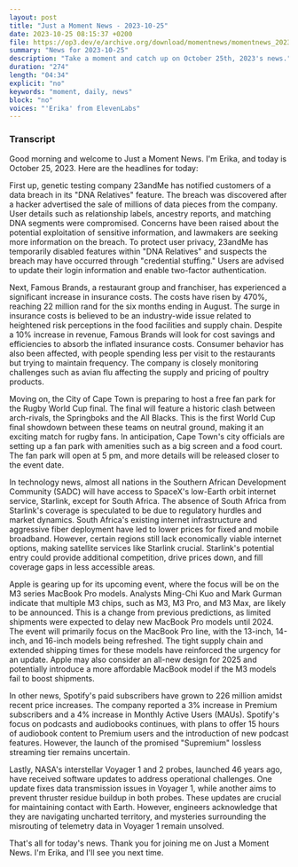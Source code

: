```yaml
---
layout: post
title: "Just a Moment News - 2023-10-25"
date: 2023-10-25 08:15:37 +0200
file: https://op3.dev/e/archive.org/download/momentnews/momentnews_2023-10-25.mp3
summary: "News for 2023-10-25"
description: "Take a moment and catch up on October 25th, 2023's news."
duration: "274"
length: "04:34"
explicit: "no"
keywords: "moment, daily, news"
block: "no"
voices: "'Erika' from ElevenLabs"
---
```


### Transcript

Good morning and welcome to Just a Moment News. I'm Erika, and today is October 25, 2023. Here are the headlines for today:

First up, genetic testing company 23andMe has notified customers of a data breach in its "DNA Relatives" feature. The breach was discovered after a hacker advertised the sale of millions of data pieces from the company. User details such as relationship labels, ancestry reports, and matching DNA segments were compromised. Concerns have been raised about the potential exploitation of sensitive information, and lawmakers are seeking more information on the breach. To protect user privacy, 23andMe has temporarily disabled features within "DNA Relatives" and suspects the breach may have occurred through "credential stuffing." Users are advised to update their login information and enable two-factor authentication.

Next, Famous Brands, a restaurant group and franchiser, has experienced a significant increase in insurance costs. The costs have risen by 470%, reaching 22 million rand for the six months ending in August. The surge in insurance costs is believed to be an industry-wide issue related to heightened risk perceptions in the food facilities and supply chain. Despite a 10% increase in revenue, Famous Brands will look for cost savings and efficiencies to absorb the inflated insurance costs. Consumer behavior has also been affected, with people spending less per visit to the restaurants but trying to maintain frequency. The company is closely monitoring challenges such as avian flu affecting the supply and pricing of poultry products.

Moving on, the City of Cape Town is preparing to host a free fan park for the Rugby World Cup final. The final will feature a historic clash between arch-rivals, the Springboks and the All Blacks. This is the first World Cup final showdown between these teams on neutral ground, making it an exciting match for rugby fans. In anticipation, Cape Town's city officials are setting up a fan park with amenities such as a big screen and a food court. The fan park will open at 5 pm, and more details will be released closer to the event date.

In technology news, almost all nations in the Southern African Development Community (SADC) will have access to SpaceX's low-Earth orbit internet service, Starlink, except for South Africa. The absence of South Africa from Starlink's coverage is speculated to be due to regulatory hurdles and market dynamics. South Africa's existing internet infrastructure and aggressive fiber deployment have led to lower prices for fixed and mobile broadband. However, certain regions still lack economically viable internet options, making satellite services like Starlink crucial. Starlink's potential entry could provide additional competition, drive prices down, and fill coverage gaps in less accessible areas.

Apple is gearing up for its upcoming event, where the focus will be on the M3 series MacBook Pro models. Analysts Ming-Chi Kuo and Mark Gurman indicate that multiple M3 chips, such as M3, M3 Pro, and M3 Max, are likely to be announced. This is a change from previous predictions, as limited shipments were expected to delay new MacBook Pro models until 2024. The event will primarily focus on the MacBook Pro line, with the 13-inch, 14-inch, and 16-inch models being refreshed. The tight supply chain and extended shipping times for these models have reinforced the urgency for an update. Apple may also consider an all-new design for 2025 and potentially introduce a more affordable MacBook model if the M3 models fail to boost shipments.

In other news, Spotify's paid subscribers have grown to 226 million amidst recent price increases. The company reported a 3% increase in Premium subscribers and a 4% increase in Monthly Active Users (MAUs). Spotify's focus on podcasts and audiobooks continues, with plans to offer 15 hours of audiobook content to Premium users and the introduction of new podcast features. However, the launch of the promised "Supremium" lossless streaming tier remains uncertain.

Lastly, NASA's interstellar Voyager 1 and 2 probes, launched 46 years ago, have received software updates to address operational challenges. One update fixes data transmission issues in Voyager 1, while another aims to prevent thruster residue buildup in both probes. These updates are crucial for maintaining contact with Earth. However, engineers acknowledge that they are navigating uncharted territory, and mysteries surrounding the misrouting of telemetry data in Voyager 1 remain unsolved.

That's all for today's news. Thank you for joining me on Just a Moment News. I'm Erika, and I'll see you next time.
